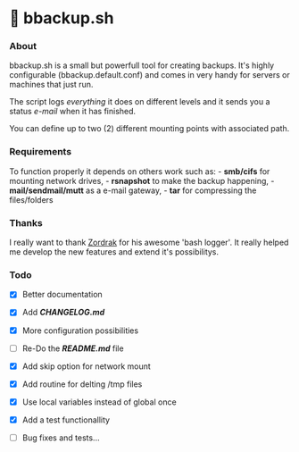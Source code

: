 # 💾 bbackup.sh

### About

bbackup.sh is a small but powerfull tool for creating backups.
It's highly configurable (bbackup.default.conf) and comes in very handy for servers or machines that just run.

The script logs *everything* it does on different levels and it sends you a status *e-mail* when it has finished.

You can define up to two (2) different mounting points with associated path.


### Requirements

To function properly it depends on others work such as:
    - **smb/cifs** for mounting network drives, 
    - **rsnapshot** to make the backup happening,
    - **mail/sendmail/mutt** as a e-mail gateway,
    - **tar** for compressing the files/folders


### Thanks

I really want to thank [Zordrak](https://github.com/Zordrak/bashlog) for his awesome 'bash logger'.
It really helped me develop the new features and extend it's possibilitys.


### Todo

- [x] Better documentation
- [x] Add ***CHANGELOG.md***
- [x] More configuration possibilities
- [ ] Re-Do the ***README.md*** file
- [x] Add skip option for network mount
- [x] Add routine for delting /tmp files
- [x] Use local variables instead of global once
- [x] Add a test functionallity
- [ ] Bug fixes and tests...


